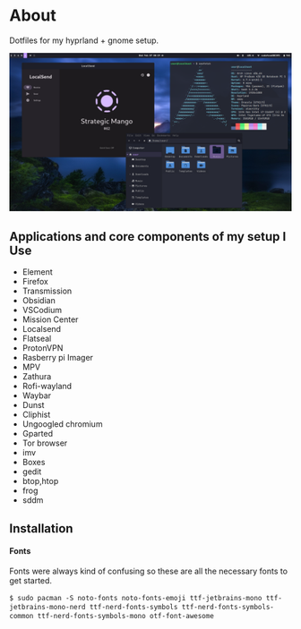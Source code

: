 # About
Dotfiles for my hyprland + gnome setup. 

![Screenshot](screenshot.png)

## Applications and core components of my setup I Use
- Element
- Firefox
- Transmission
- Obsidian
- VSCodium
- Mission Center
- Localsend
- Flatseal
- ProtonVPN
- Rasberry pi Imager
- MPV
- Zathura
- Rofi-wayland
- Waybar
- Dunst
- Cliphist
- Ungoogled chromium
- Gparted
- Tor browser
- imv
- Boxes
- gedit
- btop,htop
- frog
- sddm

## Installation

#### Fonts
Fonts were always kind of confusing so these are all the necessary fonts to get started.

```
$ sudo pacman -S noto-fonts noto-fonts-emoji ttf-jetbrains-mono ttf-jetbrains-mono-nerd ttf-nerd-fonts-symbols ttf-nerd-fonts-symbols-common ttf-nerd-fonts-symbols-mono otf-font-awesome

```

